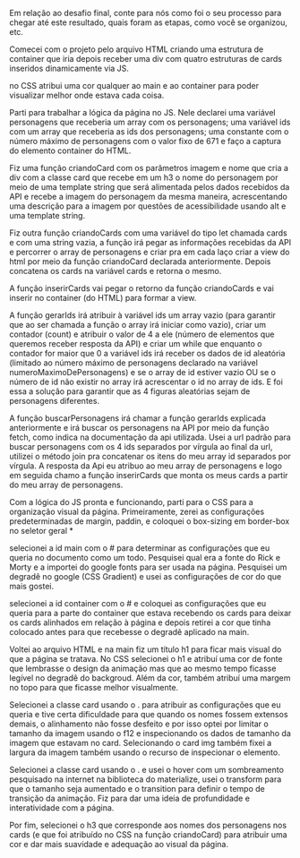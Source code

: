 Em relação ao desafio final, conte para nós como foi o seu processo para chegar até este resultado, quais foram as etapas, como você se organizou, etc. 

Comecei com o projeto pelo arquivo HTML criando uma estrutura de  container que iria depois receber uma div com quatro estruturas de cards inseridos dinamicamente via JS.

no CSS atribui uma cor qualquer ao main e ao container para poder visualizar melhor onde estava cada coisa.

Parti para trabalhar a lógica da página no JS. Nele declarei uma variável personagens que receberia um array com os personagens; uma variável ids com um array que receberia as ids dos personagens; uma constante com o número máximo de personagens com o valor fixo de 671 e faço a captura do elemento container do HTML.

Fiz uma função criandoCard com os parâmetros imagem e nome que cria a div com a classe card que recebe em um h3 o nome do personagem por meio de uma template string que será alimentada pelos dados recebidos da API e recebe a imagem do personagem da mesma maneira, acrescentando uma descrição para a imagem por questões de acessibilidade usando alt e uma template string.

Fiz outra função criandoCards com uma variável do tipo let chamada cards e com uma string vazia, a função irá pegar as informações recebidas da API e percorrer o array de personagens e criar pra em cada laço criar a view do html por meio da função criandoCard declarada anteriormente. Depois concatena os cards na variável cards e retorna o mesmo.

A função inserirCards vai pegar o retorno da função criandoCards e vai inserir no container (do HTML) para formar a view.

A função gerarIds irá atribuir à variável ids um array vazio (para garantir que ao ser chamada a função o array irá iniciar como vazio), criar um contador (count) e atribuir o valor de 4 a ele (número de elementos que queremos receber resposta da API) e criar um while que enquanto o contador for maior que 0 a variável ids irá receber os dados de id aleatória (limitado ao número máximo de personagens declarado na variável numeroMaximoDePersonagens) e se o array de id estiver vazio OU se o número de id não existir no array irá acrescentar o id no array de ids. E foi essa a solução para garantir que as 4 figuras aleatórias sejam de personagens diferentes.

A função buscarPersonagens irá chamar a função gerarIds explicada anteriormente e irá buscar os personagens na API por meio da função fetch, como indica na documentação da api utilizada. Usei a url padrão para buscar personagens com os 4 ids separados por vírgula ao final da url, utilizei o método join pra concatenar os itens do meu array id separados por vírgula.  A resposta da Api eu atribuo ao meu array de personagens e logo em seguida chamo a função inserirCards que monta os meus cards a partir do meu array de personagens.


Com a lógica do JS pronta e funcionando, parti para o CSS para a organização visual da página.
Primeiramente, zerei as configurações predeterminadas de margin, paddin, e coloquei o box-sizing em border-box no seletor geral *

selecionei a id main com o # para determinar as configurações que eu queria no documento como um todo.
Pesquisei qual era a fonte do Rick e Morty e a importei do google fonts para ser usada na página.
Pesquisei um degradê no google (CSS Gradient) e usei as configurações de cor do que mais gostei.

selecionei a id container com o # e coloquei as configurações que eu queria para a parte do container que estava recebendo os cards para deixar os cards alinhados em relação à página e depois retirei a cor que tinha colocado antes para que recebesse o degradê aplicado na main.

Voltei ao arquivo HTML e na main fiz um título h1 para ficar mais visual do que a página se tratava. No CSS selecionei o h1 e atribuí uma cor de fonte que lembrasse o design da animação mas que ao mesmo tempo ficasse legível no degradê do backgroud. Além da cor, também atribuí uma margem no topo para que ficasse melhor visualmente.

Selecionei a classe card usando o . para atribuir as configurações que eu queria e tive certa dificuldade para que quando os nomes fossem extensos demais, o alinhamento não fosse desfeito e por isso optei por limitar o tamanho da imagem usando o f12 e inspecionando os dados de tamanho da imagem que estavam no card. Selecionando o card img também fixei a largura da imagem também usando o recurso de inspecionar o elemento.

Selecionei a classe card usando o . e usei o hover com um sombreamento pesquisado na internet na biblioteca do materialize, usei o transform para que o tamanho seja aumentado e o transition para definir o tempo de transição da animação. Fiz para dar uma ideia de profundidade e interatividade com a página.

Por fim, selecionei o h3 que corresponde aos nomes dos personagens nos cards (e que foi atribuído no CSS na função criandoCard) para atribuir uma cor e dar mais suavidade e adequação ao visual da página.

